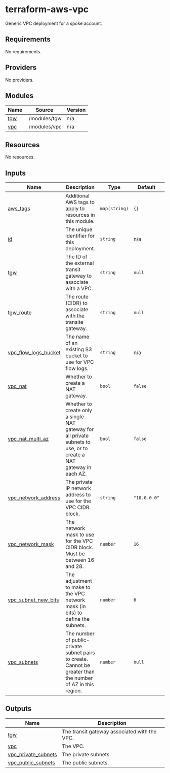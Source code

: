# terraform-aws-vpc
Generic VPC deployment for a spoke account.

<!-- BEGIN_TF_DOCS -->
## Requirements

No requirements.

## Providers

No providers.

## Modules

| Name | Source | Version |
|------|--------|---------|
| <a name="module_tgw"></a> [tgw](#module\_tgw) | ./modules/tgw | n/a |
| <a name="module_vpc"></a> [vpc](#module\_vpc) | ./modules/vpc | n/a |

## Resources

No resources.

## Inputs

| Name | Description | Type | Default | Required |
|------|-------------|------|---------|:--------:|
| <a name="input_aws_tags"></a> [aws\_tags](#input\_aws\_tags) | Additional AWS tags to apply to resources in this module. | `map(string)` | `{}` | no |
| <a name="input_id"></a> [id](#input\_id) | The unique identifier for this deployment. | `string` | n/a | yes |
| <a name="input_tgw"></a> [tgw](#input\_tgw) | The ID of the external transit gateway to associate with a VPC. | `string` | `null` | no |
| <a name="input_tgw_route"></a> [tgw\_route](#input\_tgw\_route) | The route (CIDR) to associate with the transite gateway. | `string` | `null` | no |
| <a name="input_vpc_flow_logs_bucket"></a> [vpc\_flow\_logs\_bucket](#input\_vpc\_flow\_logs\_bucket) | The name of an existing S3 bucket to use for VPC flow logs. | `string` | n/a | yes |
| <a name="input_vpc_nat"></a> [vpc\_nat](#input\_vpc\_nat) | Whether to create a NAT gateway. | `bool` | `false` | no |
| <a name="input_vpc_nat_multi_az"></a> [vpc\_nat\_multi\_az](#input\_vpc\_nat\_multi\_az) | Whether to create only a single NAT gateway for all private subnets to use, or to create a NAT gateway in each AZ. | `bool` | `false` | no |
| <a name="input_vpc_network_address"></a> [vpc\_network\_address](#input\_vpc\_network\_address) | The private IP network address to use for the VPC CIDR block. | `string` | `"10.0.0.0"` | no |
| <a name="input_vpc_network_mask"></a> [vpc\_network\_mask](#input\_vpc\_network\_mask) | The network mask to use for the VPC CIDR block. Must be between 16 and 28. | `number` | `16` | no |
| <a name="input_vpc_subnet_new_bits"></a> [vpc\_subnet\_new\_bits](#input\_vpc\_subnet\_new\_bits) | The adjustment to make to the VPC network mask (in bits) to define the subnets. | `number` | `6` | no |
| <a name="input_vpc_subnets"></a> [vpc\_subnets](#input\_vpc\_subnets) | The number of public-private subnet pairs to create. Cannot be greater than the number of AZ in this region. | `number` | `null` | no |

## Outputs

| Name | Description |
|------|-------------|
| <a name="output_tgw"></a> [tgw](#output\_tgw) | The transit gateway associated with the VPC. |
| <a name="output_vpc"></a> [vpc](#output\_vpc) | The VPC. |
| <a name="output_vpc_private_subnets"></a> [vpc\_private\_subnets](#output\_vpc\_private\_subnets) | The private subnets. |
| <a name="output_vpc_public_subnets"></a> [vpc\_public\_subnets](#output\_vpc\_public\_subnets) | The public subnets. |
<!-- END_TF_DOCS -->